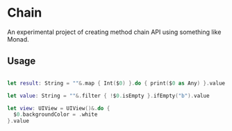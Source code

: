 # Chain<Value>

An experimental project of creating method chain API using something like Monad.

## Usage

```swift

let result: String = ""&.map { Int($0) }.do { print($0 as Any) }.value

let value: String = ""&.filter { !$0.isEmpty }.ifEmpty("b").value

let view: UIView = UIView()&.do {
  $0.backgroundColor = .white
}.value
```
